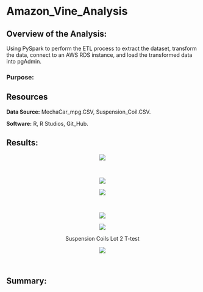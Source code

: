 # Amazon_Vine_Analysis

## Overview of the Analysis:

Using PySpark to perform the ETL process to extract the dataset, transform the data, connect to an AWS RDS instance, and load the transformed data into pgAdmin.

### Purpose:



## Resources

**Data Source:** MechaCar_mpg.CSV, Suspension_Coil.CSV.

**Software:** R, R Studios, Git_Hub.

## Results:


<p align="center">
    <img src="https://user-images.githubusercontent.com/98966503/173080037-1d509521-cd6c-4ea3-8d82-49b938bafaff.png"> 
</p>



<br>



<p align="center">

</p>

<p align="center">
    <img src="https://user-images.githubusercontent.com/98966503/173080032-d1bc108c-8d2e-48e8-b78f-f8526ffe621a.png"> 
</p>

<p align="center">

</p>

<p align="center">
    <img src="https://user-images.githubusercontent.com/98966503/173080036-7d051aa9-75f1-4378-93e2-830a783ea4ba.png"> 
</p>


<br>



<p align="center">
    
</p>

<p align="center">
    <img src="https://user-images.githubusercontent.com/98966503/173080042-f963205f-9b62-4b30-aa06-7a33a6bc9389.png"> 
</p>



<p align="center">
    
</p>

<p align="center">
    <img src="https://user-images.githubusercontent.com/98966503/173080040-ec5f1009-b059-4356-97ae-fef163b05bb6.png"> 
</p>



<p align="center">
    Suspension Coils Lot 2 T-test
</p>

<p align="center">
    <img src="https://user-images.githubusercontent.com/98966503/173080039-fc8474f8-d802-4caa-b84d-01281f4f96af.png"> 
</p>



<p align="center">
   
</p>



<br>

## Summary:





<p align="center">



</p>



